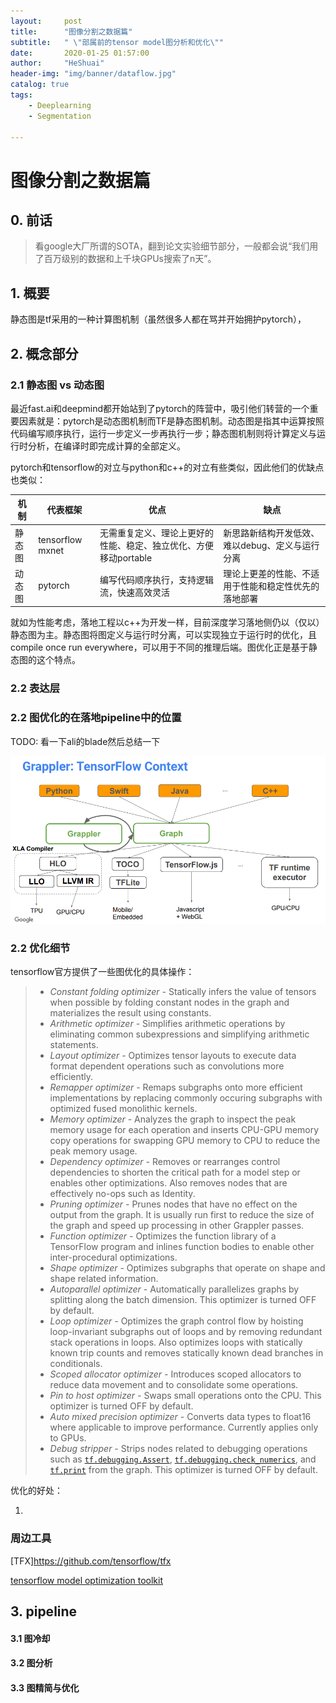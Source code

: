 ```yaml
---
layout:     post
title:      "图像分割之数据篇"
subtitle:   " \"部属前的tensor model图分析和优化\""
date:       2020-01-25 01:57:00
author:     "HeShuai"
header-img: "img/banner/dataflow.jpg"
catalog: true
tags:
    - Deeplearning
	- Segmentation

---
```


<head>
    <script src="https://cdn.mathjax.org/mathjax/latest/MathJax.js?config=TeX-AMS-MML_HTMLorMML" type="text/javascript"></script>
    <script type="text/x-mathjax-config">
        MathJax.Hub.Config({
            tex2jax: {
            skipTags: ['script', 'noscript', 'style', 'textarea', 'pre'],
            inlineMath: [['$','$']]
            }
        });
    </script>
</head>

# 图像分割之数据篇

## 0. 前话

> 看google大厂所谓的SOTA，翻到论文实验细节部分，一般都会说“我们用了百万级别的数据和上千块GPUs搜索了n天”。

## 1.  概要

静态图是tf采用的一种计算图机制（虽然很多人都在骂并开始拥护pytorch），

## 2. 概念部分

### 2.1 静态图 vs 动态图

最近fast.ai和deepmind都开始站到了pytorch的阵营中，吸引他们转营的一个重要因素就是：pytorch是动态图机制而TF是静态图机制。动态图是指其中运算按照代码编写顺序执行，运行一步定义一步再执行一步；静态图机制则将计算定义与运行时分析，在编译时即完成计算的全部定义。

pytorch和tensorflow的对立与python和c++的对立有些类似，因此他们的优缺点也类似：

| 机制   | 代表框架         | 优点                                                         | 缺点                                                 |
| ------ | ---------------- | ------------------------------------------------------------ | ---------------------------------------------------- |
| 静态图 | tensorflow mxnet | 无需重复定义、理论上更好的性能、稳定、独立优化、方便移动portable | 新思路新结构开发低效、难以debug、定义与运行分离      |
| 动态图 | pytorch          | 编写代码顺序执行，支持逻辑流，快速高效灵活                   | 理论上更差的性能、不适用于性能和稳定性优先的落地部署 |

就如为性能考虑，落地工程以c++为开发一样，目前深度学习落地侧仍以（仅以）静态图为主。静态图将图定义与运行时分离，可以实现独立于运行时的优化，且compile once run everywhere，可以用于不同的推理后端。图优化正是基于静态图的这个特点。

### 2.2 表达层

### 2.2 图优化的在落地pipeline中的位置

TODO: 看一下ali的blade然后总结一下

![](https://raw.githubusercontent.com/mightycatty/image_bed/master/images20200224012649.png)

### 2.2 优化细节

tensorflow官方提供了一些图优化的具体操作：

> - *Constant folding optimizer -* Statically infers the value of tensors when possible by folding constant nodes in the graph and materializes the result using constants.
> - *Arithmetic optimizer -* Simplifies arithmetic operations by eliminating common subexpressions and simplifying arithmetic statements.
> - *Layout optimizer -* Optimizes tensor layouts to execute data format dependent operations such as convolutions more efficiently.
> - *Remapper optimizer -* Remaps subgraphs onto more efficient implementations by replacing commonly occuring subgraphs with optimized fused monolithic kernels.
> - *Memory optimizer -* Analyzes the graph to inspect the peak memory usage for each operation and inserts CPU-GPU memory copy operations for swapping GPU memory to CPU to reduce the peak memory usage.
> - *Dependency optimizer -* Removes or rearranges control dependencies to shorten the critical path for a model step or enables other optimizations. Also removes nodes that are effectively no-ops such as Identity.
> - *Pruning optimizer -* Prunes nodes that have no effect on the output from the graph. It is usually run first to reduce the size of the graph and speed up processing in other Grappler passes.
> - *Function optimizer -* Optimizes the function library of a TensorFlow program and inlines function bodies to enable other inter-procedural optimizations.
> - *Shape optimizer -* Optimizes subgraphs that operate on shape and shape related information.
> - *Autoparallel optimizer -* Automatically parallelizes graphs by splitting along the batch dimension. This optimizer is turned OFF by default.
> - *Loop optimizer -* Optimizes the graph control flow by hoisting loop-invariant subgraphs out of loops and by removing redundant stack operations in loops. Also optimizes loops with statically known trip counts and removes statically known dead branches in conditionals.
> - *Scoped allocator optimizer -* Introduces scoped allocators to reduce data movement and to consolidate some operations.
> - *Pin to host optimizer -* Swaps small operations onto the CPU. This optimizer is turned OFF by default.
> - *Auto mixed precision optimizer -* Converts data types to float16 where applicable to improve performance. Currently applies only to GPUs.
> - *Debug stripper -* Strips nodes related to debugging operations such as [`tf.debugging.Assert`](https://www.tensorflow.org/api_docs/python/tf/debugging/Assert), [`tf.debugging.check_numerics`](https://www.tensorflow.org/api_docs/python/tf/debugging/check_numerics), and [`tf.print`](https://www.tensorflow.org/api_docs/python/tf/print) from the graph. This optimizer is turned OFF by default.

优化的好处：

1. 

### 周边工具

[TFX]https://github.com/tensorflow/tfx

[tensorflow model optimization toolkit](https://www.tensorflow.org/model_optimization)

## 3. pipeline

#### 3.1 图冷却

#### 3.2 图分析

#### 3.3 图精简与优化

